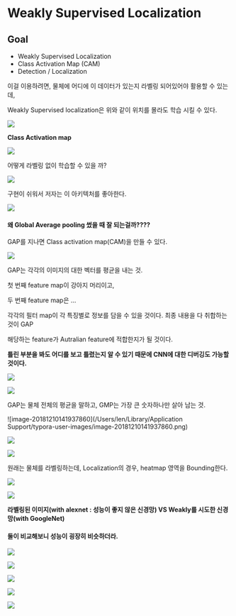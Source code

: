 # Weakly Supervised Localization

## Goal

- Weakly Supervised Localization
- Class Activation Map (CAM)
- Detection / Localization



이걸 이용하려면, 물체에 어디에 이 데이터가 있는지 라벨링 되어있어야 활용할 수 있는데,



Weakly Supervised localization은 위와 같이 위치를 몰라도 학습 시킬 수 있다.

![](https://ws1.sinaimg.cn/large/006tNbRwgy1fy1kcg1055j313y0u0x6p.jpg)



**Class Activation map**

![](https://ws3.sinaimg.cn/large/006tNbRwgy1fy1kdb1729j312p0u0e81.jpg)



어떻게 라벨링 없이 학습할 수 있을 까?

![](https://ws1.sinaimg.cn/large/006tNbRwgy1fy1kfrlondj31430u0dzl.jpg)



구현이 쉬워서 저자는 이 아키텍처를 좋아한다.

![](https://ws1.sinaimg.cn/large/006tNbRwgy1fy1kgpu97ej31460u0nk5.jpg)

#### 왜 Global Average pooling 썼을 때 잘 되는걸까????

GAP를 지나면 Class activation map(CAM)을 만들 수 있다.



![](https://ws2.sinaimg.cn/large/006tNbRwgy1fy1kiq6n8sj315n0u0kc2.jpg)



GAP는 각각의 이미지의 대한 벡터를 평균을 내는 것.

첫 번째 feature map이 강아지 머리이고,

두 번째 feature map은  ...

각각의 필터 map이 각 특징별로 정보를 담을 수 있을 것이다. 최종 내용을 다 취합하는 것이 GAP

해당하는 feature가 Autralian feature에 적합한지가 될 것이다.



**틀린 부분을 봐도 어디를 보고 틀렸는지 알 수 있기 때문에 CNN에 대한 디버깅도 가능할 것이다.**

![](https://ws2.sinaimg.cn/large/006tNbRwgy1fy1ks4n6jgj31420u07wi.jpg)

![](https://ws1.sinaimg.cn/large/006tNbRwgy1fy1ktdb3whj313w0u0k9k.jpg)

GAP는 물체 전체의 평균을 말하고, GMP는 가장 큰 숫자하나만 살아 남는 것.



![image-20181210141937860](/Users/len/Library/Application Support/typora-user-images/image-20181210141937860.png)



![](https://ws2.sinaimg.cn/large/006tNbRwgy1fy1kwb83h1j31440u0to6.jpg)

![](https://ws1.sinaimg.cn/large/006tNbRwgy1fy1kx9i010j315m0u0ap2.jpg)



원래는 물체를 라벨링하는데, Localization의 경우, heatmap 영역을 Bounding한다.

![](https://ws2.sinaimg.cn/large/006tNbRwgy1fy1kzkqtvxj31560u0npd.jpg)



![](https://ws3.sinaimg.cn/large/006tNbRwgy1fy1l0xlpszj31570u01bg.jpg)

**라벨링된 이미지(with alexnet : 성능이 좋지 않은 신경망) VS Weakly를 시도한 신경망(with GoogleNet)**

#### 둘이 비교해보니 성능이 굉장히 비슷하더라.   

![](https://ws2.sinaimg.cn/large/006tNbRwgy1fy1l54q2rnj31820plk97.jpg)



![](https://ws2.sinaimg.cn/large/006tNbRwgy1fy1l672dxrj31440u0x6q.jpg)

![](https://ws4.sinaimg.cn/large/006tNbRwgy1fy1lopnj0wj314x0u01kx.jpg)

![](https://ws4.sinaimg.cn/large/006tNbRwgy1fy1lqhzwu6j316q0u0kjl.jpg)

![](https://ws4.sinaimg.cn/large/006tNbRwgy1fy1lslfs92j314n0u00zm.jpg)

